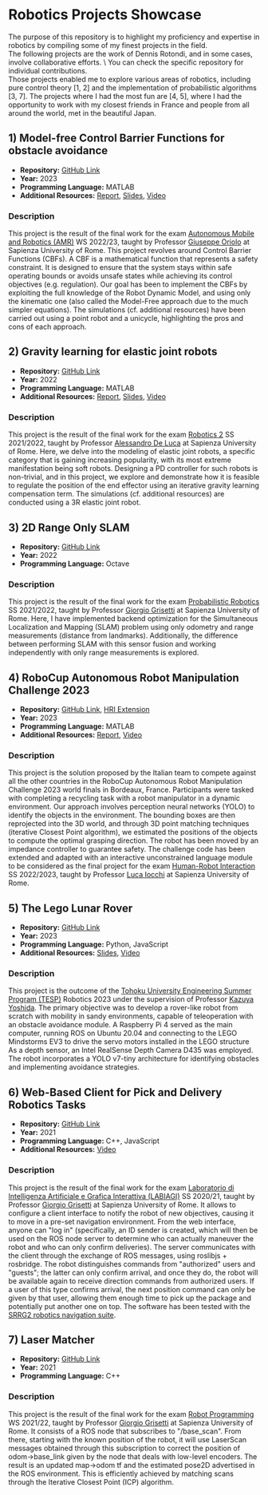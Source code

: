# Robotics Projects Showcase
The purpose of this repository is to highlight my proficiency and expertise in robotics by compiling some of my finest projects in the field. \
The following projects are the work of Dennis Rotondi, and in some cases, involve collaborative efforts. \ 
You can check the specific repository for individual contributions. \
Those projects enabled me to explore various areas of robotics, including pure control theory [1, 2] and the implementation of probabilistic algorithms [3, 7]. The projects where I had the most fun are [4, 5], where I had the opportunity to work with my closest friends in France and people from all around the world, met in the beautiful Japan.

## 1) Model-free Control Barrier Functions for obstacle avoidance

- **Repository:** [GitHub Link](https://github.com/DennisRotondi/AMR22_FP8_Model_free_CBF)
- **Year:** 2023
- **Programming Language:** MATLAB
- **Additional Resources:** [Report](https://github.com/DennisRotondi/AMR22_FP8_Model_free_CBF/blob/master/report.pdf), [Slides](https://docs.google.com/presentation/d/1cNUM1Hq5WOP4jOX6p8fWa-TL-2o4LwJ9hxVOweNTL3Q/edit?usp=sharing), [Video](https://drive.google.com/drive/folders/1BrxUTx0JuhWMO_hbAV8zvJXK9wSYaCpP?usp=sharing)

### Description

This project is the result of the final work for the exam [Autonomous Mobile and Robotics (AMR)](https://www.diag.uniroma1.it/oriolo/amr/) WS 2022/23, taught by Professor [Giuseppe Oriolo](https://www.diag.uniroma1.it/oriolo/) at Sapienza University of Rome. 
This project revolves around Control Barrier Functions (CBFs). A CBF is a mathematical function that represents a safety constraint. It is designed to ensure that the system stays within safe operating bounds or avoids unsafe states while achieving its control objectives (e.g. regulation). Our goal has been to implement the CBFs by exploiting the full knowledge of the Robot Dynamic Model, and using only the kinematic one (also called the Model-Free approach due to the much simpler equations). The simulations (cf. additional resources) have been carried out using a point robot and a unicycle, highlighting the pros and cons of each approach.

## 2) Gravity learning for elastic joint robots

- **Repository:** [GitHub Link](https://github.com/DennisRotondi/robotics2_project)
- **Year:** 2022
- **Programming Language:** MATLAB
- **Additional Resources:** [Report](https://github.com/DennisRotondi/robotics2_project/blob/master/Report_Rotondi_Scaparro.pdf), [Slides](https://docs.google.com/presentation/d/165GUNOE-dIQUmgw-vLpszNcTZbrL-P3V7CobsmjXhgE/edit?usp=sharing), [Video](https://drive.google.com/drive/folders/1DCEF3msvgXbq4hISgg4q9fJZa7GfT--3?usp=sharing)

### Description

This project is the result of the final work for the exam [Robotics 2](https://www.diag.uniroma1.it/deluca/rob2_en.php) SS 2021/2022, taught by Professor [Alessandro De Luca](https://www.diag.uniroma1.it/deluca/) at Sapienza University of Rome. 
Here, we delve into the modeling of elastic joint robots, a specific category that is gaining increasing popularity, with its most extreme manifestation being soft robots. Designing a PD controller for such robots is non-trivial, and in this project, we explore and demonstrate how it is feasible to regulate the position of the end effector using an iterative gravity learning compensation term. The simulations (cf. additional resources) are conducted using a 3R elastic joint robot.

## 3) 2D Range Only SLAM

- **Repository:** [GitHub Link](https://github.com/DennisRotondi/probabilistic_robotics_project)
- **Year:** 2022
- **Programming Language:** Octave

### Description

This project is the result of the final work for the exam [Probabilistic Robotics](https://sites.google.com/diag.uniroma1.it/probabilistic-robotics-2021-22/home) SS 2021/2022, taught by Professor [Giorgio Grisetti](https://sites.google.com/dis.uniroma1.it/grisetti/home) at Sapienza University of Rome. Here, I have implemented backend optimization for the Simultaneous Localization and Mapping (SLAM) problem using only odometry and range measurements (distance from landmarks). Additionally, the difference between performing SLAM with this sensor fusion and working independently with only range measurements is explored.

## 4) RoboCup Autonomous Robot Manipulation Challenge 2023

- **Repository:** [GitHub Link](https://github.com/DennisRotondi/arm_2023), [HRI Extension](https://github.com/DennisRotondi/eai_hri_project)
- **Year:** 2023
- **Programming Language:** MATLAB
- **Additional Resources:** [Report](https://github.com/DennisRotondi/eai_hri_project/blob/master/report.pdf), [Video](https://drive.google.com/file/d/1aAxM02qK1T6J0tL3uSaWgUbBY04pCLik/view)

### Description

This project is the solution proposed by the Italian team to compete against all the other countries in the RoboCup Autonomous Robot Manipulation Challenge 2023 world finals in Bordeaux, France. Participants were tasked with completing a recycling task with a robot manipulator in a dynamic environment. Our approach involves perception neural networks (YOLO) to identify the objects in the environment. The bounding boxes are then reprojected into the 3D world, and through 3D point matching techniques (iterative Closest Point algorithm), we estimated the positions of the objects to compute the optimal grasping direction. The robot has been moved by an impedance controller to guarantee safety. The challenge code has been extended and adapted with an interactive unconstrained language module to be considered as the final project for the exam [Human-Robot Interaction](https://sites.google.com/a/dis.uniroma1.it/human-robot-interaction/) SS 2022/2023, taught by Professor [Luca Iocchi](https://sites.google.com/a/dis.uniroma1.it/iocchi/home) at Sapienza University of Rome.

## 5) The Lego Lunar Rover

- **Repository:** [GitHub Link](https://github.com/DennisRotondi/TESP-2023-SRL)
- **Year:** 2023
- **Programming Language:** Python, JavaScript
- **Additional Resources:** [Slides](https://docs.google.com/presentation/d/1brLksOLnWhpN5oyCPqFwvuAbko7c9YVF80kQ7MEr1qA/edit?usp=sharing), [Video](https://drive.google.com/file/d/1Q4VsljjR6gzpzra17ERn7jukDuctEdYL/view?usp=sharing)

### Description

This project is the outcome of the [Tohoku University Engineering Summer Program (TESP)](http://www.astro.mech.tohoku.ac.jp/TESP/) Robotics 2023 under the supervision of Professor [Kazuya Yoshida](https://www.eng.tohoku.ac.jp/driving_force/english/vol1-1.html). The primary objective was to develop a rover-like robot from scratch with mobility in sandy environments, capable of teleoperation with an obstacle avoidance module. 
A Raspberry Pi 4 served as the main computer, running ROS on Ubuntu 20.04 and connecting to the LEGO Mindstorms EV3 to drive the servo motors installed in the LEGO structure
As a depth sensor, an Intel RealSense Depth Camera D435 was employed. The robot incorporates a YOLO v7-tiny architecture for identifying obstacles and implementing avoidance strategies.

## 6) Web-Based Client for Pick and Delivery Robotics Tasks

- **Repository:** [GitHub Link](https://github.com/DennisRotondi/progetto_labiagi)
- **Year:** 2021
- **Programming Language:** C++, JavaScript
- **Additional Resources:** [Video](https://www.youtube.com/watch?v=a57-CVdI46s)

### Description

This project is the result of the final work for the exam [	
Laboratorio di Intelligenza Artificiale e Grafica Interattiva (LABIAGI)](https://sites.google.com/diag.uniroma1.it/labiagi-2020-21/home) SS 2020/21, taught by Professor [Giorgio Grisetti](https://sites.google.com/dis.uniroma1.it/grisetti/home) at Sapienza University of Rome.
It allows to configure a client interface to notify the robot of new objectives, causing it to move in a pre-set navigation environment. From the web interface, anyone can "log in" (specifically, an ID sender is created, which will then be used on the ROS node server to determine who can actually maneuver the robot and who can only confirm deliveries). The server communicates with the client through the exchange of ROS messages, using roslibjs + rosbridge. The robot distinguishes commands from "authorized" users and "guests"; the latter can only confirm arrival, and once they do, the robot will be available again to receive direction commands from authorized users. If a user of this type confirms arrival, the next position command can only be given by that user, allowing them enough time to pick up the package and potentially put another one on top. The software has been tested with the [SRRG2 robotics navigation suite](https://gitlab.com/grisetti/labiagi_2020_21/-/tree/master/workspaces/srrg2_labiagi/src?ref_type=heads).

## 7) Laser Matcher

- **Repository:** [GitHub Link](https://github.com/DennisRotondi/rp_project)
- **Year:** 2021
- **Programming Language:** C++

### Description

This project is the result of the final work for the exam [Robot Programming](https://sites.google.com/diag.uniroma1.it/robot-programming-2023-24/home) WS 2021/22, taught by Professor [Giorgio Grisetti](https://sites.google.com/dis.uniroma1.it/grisetti/home) at Sapienza University of Rome.
It consists of a ROS node that subscribes to "/base_scan". From there, starting with the known position of the robot, it will use LaserScan messages obtained through this subscription to correct the position of odom->base_link given by the node that deals with low-level encoders. The result is an updated map->odom tf and the estimated pose2D advertised in the ROS environment. This is efficiently achieved by matching scans through the Iterative Closest Point (ICP) algorithm.




